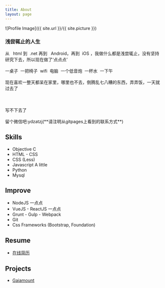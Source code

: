 ```yaml
---
title: About
layout: page
---
```

![Profile Image]({{ site.url }}/{{ site.picture }})

<h3>浅尝辄止的人生</h3>

<div>
	<span>从 &nbsp; html 到 &nbsp;.net 再到 &nbsp; Android，再到 &nbsp;iOS ，我做什么都是浅尝辄止，没有坚持研究下去，所以现在做了‘点点点’</span><br/>
	<br/>
	<span>一桌子&nbsp;&nbsp;一把椅子&nbsp;&nbsp;wifi&nbsp;&nbsp;电脑&nbsp;&nbsp;一个低音炮&nbsp;&nbsp;一杯水&nbsp;&nbsp;一下午</span><br/>
	<br/>
	<span>现在喜欢一整天都呆在家里，哪里也不去，倒腾乱七八糟的东西，弄弄饭，一天就过去了</span><br/>
	<br/>
	<span></span><br/>
	<br/>
	<span>写不下去了</span><br/>
	<br/>
	<span>留个微信吧:ydzatzj(**请注明从gitpages上看到的联系方式**)</span>
</div>
<h2>Skills</h2>

<ul class="skill-list">
	<li>Objective C</li>
	<li>HTML - CSS</li>
	<li>CSS (Less)</li>
	<li>Javascript A little</li>
	<li>Python</li>
	<li>Mysql</li>
</ul>

<h2>Improve</h2>

<ul class="skill-list ">
	<li>NodeJS 一点点</li>
	<li>VueJS - ReactJS  一点点</li>
	<li>Grunt - Gulp - Webpack</li>
	<li>Git</li>
	<li>Css Frameworks (Bootstrap, Foundation)</li>
</ul>

<h2>Resume</h2>
<ul>
	<li><a href="http://wmynear.deercv.com/">在线简历</a></li>		
</ul>

<h2>Projects</h2>

<ul>
	<li><a href="http://www.gaiamount.com">Gaiamount</a></li>
</ul>

